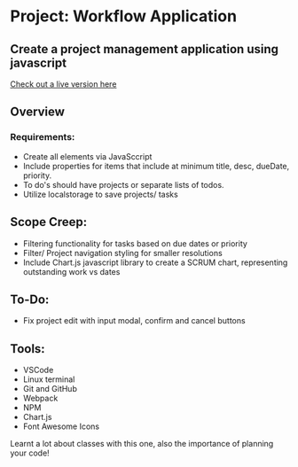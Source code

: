 # Project: Workflow Application


## Create a project management application using javascript

[Check out a live version here](https://jayrichh.github.io/to-do/)

## Overview

### Requirements:

  * Create all elements via JavaSccript
  * Include properties for items that include at minimum title, desc, dueDate, priority.
  * To do's should have projects or separate lists of todos.
  * Utilize localstorage to save projects/ tasks

## Scope Creep:

  * Filtering functionality for tasks based on due dates or priority
  * Filter/ Project navigation styling for smaller resolutions
  * Include Chart.js javascript library to create a SCRUM chart, representing outstanding work vs dates
  
  ## To-Do:
  * Fix project edit with input modal, confirm and cancel buttons

## Tools:

  * VSCode 
  * Linux terminal
  * Git and GitHub
  * Webpack
  * NPM
  * Chart.js
  * Font Awesome Icons
 
 Learnt a lot about classes with this one, also the importance of planning your code!

